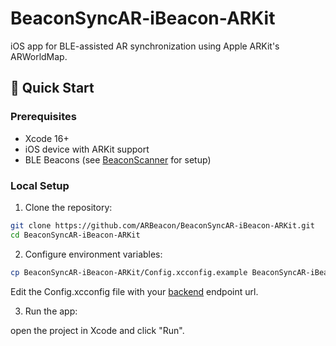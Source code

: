# BeaconSyncAR-iBeacon-ARKit

iOS app for BLE-assisted AR synchronization using Apple ARKit's ARWorldMap.

## 🚀 Quick Start

### Prerequisites
- Xcode 16+
- iOS device with ARKit support
- BLE Beacons (see [BeaconScanner](https://github.com/ARBeacon/BeaconScanner) for setup)

### Local Setup

1. Clone the repository: 
```bash
git clone https://github.com/ARBeacon/BeaconSyncAR-iBeacon-ARKit.git
cd BeaconSyncAR-iBeacon-ARKit
```
2. Configure environment variables:
```bash
cp BeaconSyncAR-iBeacon-ARKit/Config.xcconfig.example BeaconSyncAR-iBeacon-ARKit/Config.xcconfig
```
Edit the Config.xcconfig file with your [backend](https://github.com/ARBeacon/BeaconSyncAR-api) endpoint url.

3. Run the app:

open the project in Xcode and click "Run".

